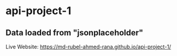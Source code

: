 # api-project-1
## Data loaded from "jsonplaceholder"
Live Website: https://md-rubel-ahmed-rana.github.io/api-project-1/
